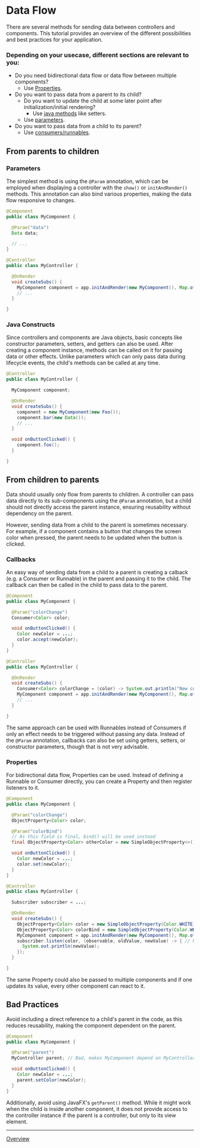 # Data Flow

There are several methods for sending data between controllers and components. This tutorial provides an overview of the different possibilities and best practices for your application.

### Depending on your usecase, different sections are relevant to you:

- Do you need bidirectional data flow or data flow between multiple components?
  - Use [Properties](#properties).
- Do you want to pass data from a parent to its child?
  - Do you want to update the child at some later point after initialization/initial rendering?
    - Use [java methods](#java-constructs) like setters.
  - Use [parameters](#parameters).
- Do you want to pass data from a child to its parent?
  - Use [consumers/runnables](#callbacks).

## From parents to children

### Parameters

The simplest method is using the `@Param` annotation, which can be employed when displaying a controller with the `show()` or `initAndRender()` methods. This annotation can also bind various properties, making the data flow responsive to changes.

```java
@Component
public class MyComponent {

  @Param("data")
  Data data;

  // ...
}
```

```java
@Controller
public class MyController {

  @OnRender
  void createSubs() {
    MyComponent component = app.initAndRender(new MyComponent(), Map.of("data", myData));
    // ...
  }

}
```

### Java Constructs

Since controllers and components are Java objects, basic concepts like constructor parameters, setters, and getters can also be used. After creating a component instance, methods can be called on it for passing data or other effects. Unlike parameters which can only pass data during lifecycle events, the child's methods can be called at any time.

```java
@Controller
public class MyController {

  MyComponent component;

  @OnRender
  void createSubs() {
    component = new MyComponent(new Foo());
    component.bar(new Data());
    // ...
  }

  void onButtonClicked() {
    component.foo();
  }

}
```

## From children to parents

Data should usually only flow from parents to children. A controller can pass data directly to its sub-components using the `@Param` annotation, but a child should not directly access the parent instance, ensuring reusability without dependency on the parent.

However, sending data from a child to the parent is sometimes necessary. For example, if a component contains a button that changes the screen color when pressed, the parent needs to be updated when the button is clicked. 

### Callbacks
An easy way of sending data from a child to a parent is creating a calback (e.g. a Consumer or Runnable) in the parent and passing it to the child.
The callback can then be called in the child to pass data to the parent.

```java
@Component
public class MyComponent {

  @Param("colorChange")
  Consumer<Color> color;

  void onButtonClicked() {
    Color newColor = ...;
    color.accept(newColor);
  }
}
```

```java
@Controller
public class MyController {

  @OnRender
  void createSubs() {
    Consumer<Color> colorChange = (color) -> System.out.println("New color is " + color);
    MyComponent component = app.initAndRender(new MyComponent(), Map.of("colorChange", colorChange));
    // ...
  }

}
```

The same approach can be used with Runnables instead of Consumers if only an effect needs to be triggered without passing any data.
Instead of the `@Param` annotation, callbacks can also be set using getters, setters, or constructor parameters, though that is not very advisable.

### Properties

For bidirectional data flow, Properties can be used.
Instead of defining a Runnable or Consumer directly, you can create a Property and then register listeners to it.

```java
@Component
public class MyComponent {

  @Param("colorChange")
  ObjectProperty<Color> color;

  @Param("colorBind")
  // As this field is final, bind() will be used instead
  final ObjectProperty<Color> otherColor = new SimpleObjectProperty<>();

  void onButtonClicked() {
    Color newColor = ...;
    color.set(newColor);
  }
}
```

```java
@Controller
public class MyController {

  Subscriber subscriber = ...;

  @OnRender
  void createSubs() {
    ObjectProperty<Color> color = new SimpleObjectProperty(Color.WHITE);
    ObjectProperty<Color> colorBind = new SimpleObjectProperty(Color.WHITE);
    MyComponent component = app.initAndRender(new MyComponent(), Map.of("colorChange", color, "colorBind", colorBind));
    subscriber.listen(color, (observable, oldValue, newValue) -> { // Use subscribers to prevent memory leaks
      System.out.println(newValue);
    });
  }

}
```

The same Property could also be passed to multiple components and if one updates its value, every other component can react to it.

## Bad Practices

Avoid including a direct reference to a child's parent in the code, as this reduces reusability, making the component dependent on the parent.

```java
@Component
public class MyComponent {

  @Param("parent")
  MyController parent; // Bad, makes MyComponent depend on MyController

  void onButtonClicked() {
    Color newColor = ...;
    parent.setColor(newColor);
  }
}
```

Additionally, avoid using JavaFX's `getParent()` method. While it might work when the child is inside another component, it does not provide access to the controller instance if the parent is a controller, but only to its view element.

---

[Overview](README.md)

